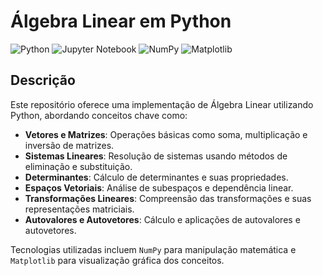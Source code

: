 # Álgebra Linear em Python
![Python](https://img.shields.io/badge/Python-3776AB?style=flat&logo=python&logoColor=white)
![Jupyter Notebook](https://img.shields.io/badge/Jupyter_Notebook-F37626?style=flat&logo=jupyter&logoColor=white)
![NumPy](https://img.shields.io/badge/NumPy-Scientific_Computing-013243?style=flat-square&logo=numpy&logoColor=white)
![Matplotlib](https://img.shields.io/badge/Matplotlib-Data_Visualization-FF7F0E?style=flat-square&logo=python&logoColor=white)

## Descrição
Este repositório oferece uma implementação de Álgebra Linear utilizando Python, abordando conceitos chave como:

- **Vetores e Matrizes**: Operações básicas como soma, multiplicação e inversão de matrizes.
- **Sistemas Lineares**: Resolução de sistemas usando métodos de eliminação e substituição.
- **Determinantes**: Cálculo de determinantes e suas propriedades.
- **Espaços Vetoriais**: Análise de subespaços e dependência linear.
- **Transformações Lineares**: Compreensão das transformações e suas representações matriciais.
- **Autovalores e Autovetores**: Cálculo e aplicações de autovalores e autovetores.

Tecnologias utilizadas incluem `NumPy` para manipulação matemática e `Matplotlib` para visualização gráfica dos conceitos.

